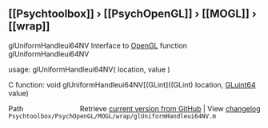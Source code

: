 ## [[Psychtoolbox]] &#8250; [[PsychOpenGL]] &#8250; [[MOGL]] &#8250; [[wrap]]

glUniformHandleui64NV  Interface to [OpenGL](OpenGL) function glUniformHandleui64NV  
  
usage:  glUniformHandleui64NV( location, value )  
  
C function:  void glUniformHandleui64NV[(GLint]((GLint) location, [GLuint64](GLuint64) value)  




<div class="code_header" style="text-align:right;">
  <span style="float:left;">Path&nbsp;&nbsp;</span> <span class="counter">Retrieve <a href=
  "https://raw.github.com/Psychtoolbox-3/Psychtoolbox-3/beta/Psychtoolbox/PsychOpenGL/MOGL/wrap/glUniformHandleui64NV.m">current version from GitHub</a> | View <a href=
  "https://github.com/Psychtoolbox-3/Psychtoolbox-3/commits/beta/Psychtoolbox/PsychOpenGL/MOGL/wrap/glUniformHandleui64NV.m">changelog</a></span>
</div>
<div class="code">
  <code>Psychtoolbox/PsychOpenGL/MOGL/wrap/glUniformHandleui64NV.m</code>
</div>

